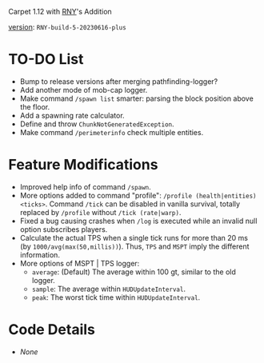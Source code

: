 Carpet 1.12 with [RNY](https://github.com/Rainyaphthyl)'s Addition

[version](src/carpet/CarpetSettings.java): `RNY-build-5-20230616-plus`

# TO-DO List

- Bump to release versions after merging pathfinding-logger?
- Add another mode of mob-cap logger.
- Make command `/spawn list` smarter: parsing the block position above the floor.
- Add a spawning rate calculator.
- Define and throw `ChunkNotGeneratedException`.
- Make command `/perimeterinfo` check multiple entities.

# Feature Modifications

- Improved help info of command `/spawn`.
- More options added to command "profile": `/profile (health|entities) <ticks>`. Command `/tick` can be disabled in vanilla survival, totally replaced by `/profile` without `/tick (rate|warp)`.
- Fixed a bug causing crashes when `/log` is executed while an invalid null option subscribes players.
- Calculate the actual TPS when a single tick runs for more than 20 ms (by `1000/avg(max(50,millis))`). Thus, `TPS` and `MSPT` imply the different information.
- More options of MSPT | TPS logger:
    - `average`: (Default) The average within 100 gt, similar to the old logger.
    - `sample`: The average within `HUDUpdateInterval`.
    - `peak`: The worst tick time within `HUDUpdateInterval`.

# Code Details

- *None*
